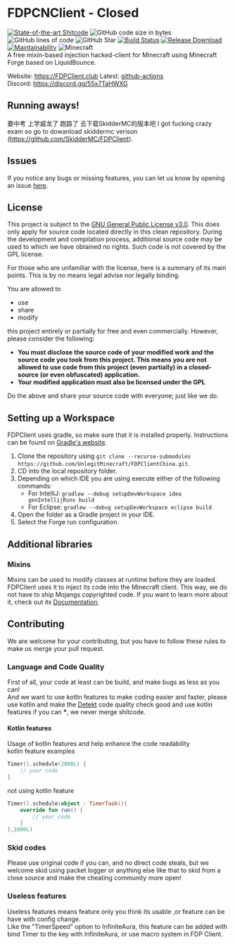 # FDPCNClient - Closed
[![State-of-the-art Shitcode](https://img.shields.io/static/v1?label=State-of-the-art&message=Shitcode&color=7B5804)](https://github.com/trekhleb/state-of-the-art-shitcode)
![GitHub code size in bytes](https://img.shields.io/github/languages/code-size/UnlegitMinecraft/FDPClientChina)
![GitHub lines of code](https://tokei.rs/b1/github/UnlegitMinecraft/FDPClientChina)
![GitHub Star](https://img.shields.io/github/stars/UnlegitMinecraft/FDPClientChina?style=flat-square)
[![Build Status](https://img.shields.io/endpoint.svg?url=https%3A%2F%2Factions-badge.atrox.dev%2FSteamTools-Team%2FSteamTools%2Fbadge%3Fref%3Ddevelop&style=flat-square)](https://github.com/UnlegitMinecraft/FDPClientChina/actions/workflows/build.yml?query=event%3Apush)
[![Release Download](https://img.shields.io/github/downloads/UnlegitMinecraft/FDPClientChina/total?style=flat-square)](https://github.com/UnlegitMinecraft/FDPClientChina/releases)
[![Maintainability](https://api.codeclimate.com/v1/badges/a41ae7bde63c143e426a/maintainability)](https://codeclimate.com/github/UnlegitMinecraft/FDPClientChina/maintainability)
![Minecraft](https://img.shields.io/badge/game-Minecraft-brightgreen)  
A free mixin-based injection hacked-client for Minecraft using Minecraft Forge based on LiquidBounce.

Website: https://FDPClient.club 
Latest: [github-actions](https://github.com/UnlegitMinecraft/FDPClientChina/actions/workflows/build.yml?query=event%3Apush)    
Discord: https://discord.gg/55x7TaHWXG  

## Running aways!
要中考 上学威龙了 跑路了 去下载SkidderMC的版本吧
I got fucking crazy exam so go to dowanload skiddermc verison (https://github.com/SkidderMC/FDPClient).
## Issues
If you notice any bugs or missing features, you can let us know by opening an issue [here](https://github.com/UnlegitMinecraft/FDPClientChina/issues).

## License
This project is subject to the [GNU General Public License v3.0](LICENSE). This does only apply for source code located directly in this clean repository. During the development and compilation process, additional source code may be used to which we have obtained no rights. Such code is not covered by the GPL license.

For those who are unfamiliar with the license, here is a summary of its main points. This is by no means legal advise nor legally binding.

You are allowed to
- use
- share
- modify

this project entirely or partially for free and even commercially. However, please consider the following:

- **You must disclose the source code of your modified work and the source code you took from this project. This means you are not allowed to use code from this project (even partially) in a closed-source (or even obfuscated) application.**
- **Your modified application must also be licensed under the GPL** 

Do the above and share your source code with everyone; just like we do.

## Setting up a Workspace
FDPClient uses gradle, so make sure that it is installed properly. Instructions can be found on [Gradle's website](https://gradle.org/install/).
1. Clone the repository using `git clone --recurse-submodules https://github.com/UnlegitMinecraft/FDPClientChina.git`. 
2. CD into the local repository folder.
3. Depending on which IDE you are using execute either of the following commands:
    - For IntelliJ: `gradlew --debug setupDevWorkspace idea genIntellijRuns build`
    - For Eclipse: `gradlew --debug setupDevWorkspace eclipse build`
4. Open the folder as a Gradle project in your IDE.
5. Select the Forge run configuration.

## Additional libraries
### Mixins
Mixins can be used to modify classes at runtime before they are loaded. FDPClient uses it to inject its code into the Minecraft client. This way, we do not have to ship Mojangs copyrighted code. If you want to learn more about it, check out its [Documentation](https://docs.spongepowered.org/5.1.0/en/plugin/internals/mixins.html).

## Contributing
We are welcome for your contributing, but you have to follow these rules to make us merge your pull request.

### Language and Code Quality
First of all, your code at least can be build, and make bugs as less as you can!   
And we want to use kotlin features to make coding easier and faster, please use kotlin and make the [Detekt](https://github.com/detekt/detekt) code quality check good and use kotlin features if you can **\***, we never merge shitcode.

#### Kotlin features
Usage of kotlin features and help enhance the code readability    
kotlin feature examples
~~~kotlin
Timer().schedule(2000L) { 
    // your code
}
~~~
not using kotlin feature
~~~kotlin
Timer().schedule(object : TimerTask(){
    override fun run() {
        // your code
    }
},2000L)
~~~

### Skid codes
Please use original code if you can, and no direct code steals, but we welcome skid using packet logger or anything else like that to skid from a close source and make the cheating community more open!

### Useless features
Useless features means feature only you think its usable ,or feature can be have with config change.  
Like the "TimerSpeed" option to InfiniteAura, this feature can be added with bind Timer to the key with InfiniteAura, or use macro system in FDP Client.

